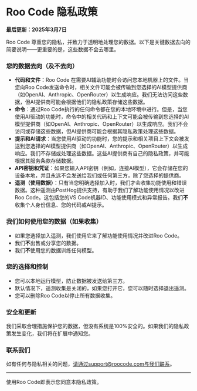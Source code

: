 # Roo Code 隐私政策

**最后更新：2025年3月7日**

Roo Code 尊重您的隐私，并致力于透明地处理您的数据。以下是关键数据去向的简要说明——更重要的是，这些数据不会去哪里。

### **您的数据去向（及不去向）**

- **代码和文件**：Roo Code 在需要AI辅助功能时会访问您本地机器上的文件。当您向Roo Code发送命令时，相关文件可能会被传输到您选择的AI模型提供商（如OpenAI、Anthropic、OpenRouter）以生成响应。我们无法访问这些数据，但AI提供商可能会根据他们的隐私政策存储这些数据。
- **命令**：通过Roo Code执行的任何命令都在您的本地环境中进行。但是，当您使用AI驱动的功能时，命令中的相关代码和上下文可能会被传输到您选择的AI模型提供商（如OpenAI、Anthropic、OpenRouter）以生成响应。我们不会访问或存储这些数据，但AI提供商可能会根据其隐私政策处理这些数据。
- **提示和AI请求**：当您使用AI驱动的功能时，您的提示和相关项目上下文会被发送到您选择的AI模型提供商（如OpenAI、Anthropic、OpenRouter）以生成响应。我们不存储或处理这些数据。这些AI提供商有自己的隐私政策，并可能根据其服务条款存储数据。
- **API密钥和凭证**：如果您输入API密钥（例如，连接AI模型），它会存储在您的设备本地，并且永远不会发送给我们或任何第三方，除了您选择的提供商。
- **遥测（使用数据）**：只有当您明确选择加入时，我们才会收集功能使用和错误数据。这种遥测由PostHog提供支持，有助于我们了解功能使用情况以改进Roo Code。这包括您的VS Code机器ID、功能使用模式和异常报告。我们**不**收集个人身份信息、您的代码或AI提示。

### **我们如何使用您的数据（如果收集）**

- 如果您选择加入遥测，我们使用它来了解功能使用情况并改进Roo Code。
- 我们**不**出售或分享您的数据。
- 我们**不**使用您的数据训练任何模型。

### **您的选择和控制**

- 您可以本地运行模型，防止数据被发送给第三方。
- 默认情况下，遥测收集是关闭的，如果您打开它，您可以随时选择退出遥测。
- 您可以删除Roo Code以停止所有数据收集。

### **安全和更新**

我们采取合理措施保护您的数据，但没有系统是100%安全的。如果我们的隐私政策发生变化，我们将在扩展中通知您。

### **联系我们**

如有任何与隐私相关的问题，请通过support@roocode.com与我们联系。

---

使用Roo Code即表示您同意本隐私政策。 